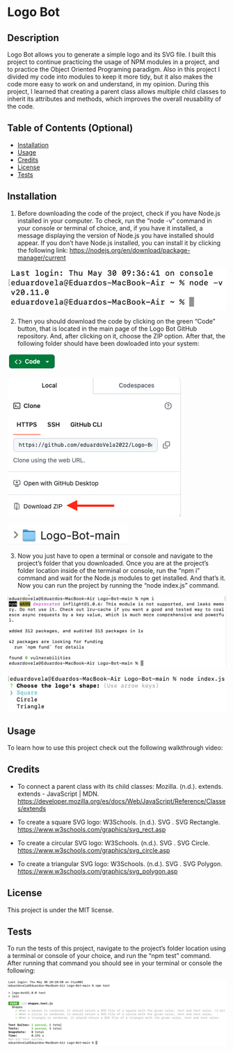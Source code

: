 # Logo Bot

## Description

Logo Bot allows you to generate a simple logo and its SVG file. I built this project to continue practicing the usage of NPM modules in a project, and to practice the Object Oriented Programing paradigm. Also in this project I divided my code into modules to keep it more tidy, but it also makes the code more easy to work on and understand, in my opinion. During this project, I learned that creating a parent class allows multiple child classes to inherit its attributes and methods, which improves the overall reusability of the code.

## Table of Contents (Optional)

- [Installation](#installation)
- [Usage](#usage)
- [Credits](#credits)
- [License](#license)
- [Tests](#tests)

## Installation

1. Before downloading the code of the project, check if you have Node.js installed in your computer. To check, run the “node -v” command in your console or terminal of choice, and, if you have it installed, a message displaying the version of Node.js you have installed should appear. If you don’t have Node.js installed, you can install it by clicking the following link: https://nodejs.org/en/download/package-manager/current

!['A terminal running the “node -v” command and displaying the version of Node.js that is installed in the computer.'](./images/NodeVersion.png)

2. Then you should download the code by clicking on the green “Code” button, that is located in the main page of the Logo Bot GitHub repository. And, after clicking on it, choose the ZIP option. After that, the following folder should have been dowloaded into your system:

!["The green “Code” button that the user can use to download the code of the Logo Bot repository's main branch."](./images/CodeButton.png)

!["Choosing the ZIP download option"](./images/DownloadZipFolder.png)

!["The project’s code was downloaded as a ZIP folder into the user’s computer."](./images/DownloadedFolder.png)

3. Now you just have to open a terminal or console and navigate to the project’s folder that you downloaded. Once you are at the project’s folder location inside of the terminal or console, run the “npm i” command and wait for the Node.js modules to get installed. And that’s it. Now you can run the project by running the “node index.js” command.

!['A terminal running the “npm i” command, to install the Node modules of the project.'](./images/NpmCommand.png)

!['A terminal running the “node index.js” command, to run the project.'](./images/NodeCommand.png)

## Usage

To learn how to use this project check out the following walkthrough video:

## Credits

- To connect a parent class with its child classes:
  Mozilla. (n.d.). extends. extends - JavaScript | MDN. https://developer.mozilla.org/es/docs/Web/JavaScript/Reference/Classes/extends

- To create a square SVG logo:
  W3Schools. (n.d.). SVG . SVG Rectangle. https://www.w3schools.com/graphics/svg_rect.asp

- To create a circular SVG logo:
  W3Schools. (n.d.). SVG . SVG Circle. https://www.w3schools.com/graphics/svg_circle.asp

- To create a triangular SVG logo:
  W3Schools. (n.d.). SVG . SVG Polygon. https://www.w3schools.com/graphics/svg_polygon.asp

## License

This project is under the MIT license.

## Tests

To run the tests of this project, navigate to the project’s folder location using a terminal or console of your choice, and run the “npm test” command. After running that command you should see in your terminal or console the following:

!['A terminal running the “npm test” command, to run the tests of the project.'](./images/TestCommand.png)
